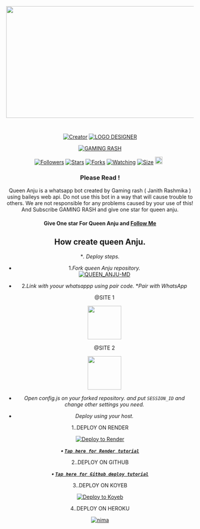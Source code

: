<div class = "repo" align = "center">
 
<a href = "#">
<img src = "https://raw.githubusercontent.com/RASH-DATA/ANJU-DATA/refs/heads/main/LOGOS/6152181515400889311.jpg"  width="540" height="300">
</img>
 <p align="center">
  <a href="#"><img src="http://readme-typing-svg.herokuapp.com?color=ff00ab&center=true&vCenter=true&multiline=false&lines=QUEEN+ANJU+WHATSAPP+BOT+MD+V3" alt="">

   
<a href="#"><img src="http://readme-typing-svg.herokuapp.com?color=ff00ab&center=true&vCenter=true&multiline=false&lines=QUEEN+ANJU+WHATSAPP+BOT+MD+V3" alt="">   
</p>
      <p align="center">
<a href="#"><img title="Creator" src="https://img.shields.io/badge/Creator-GAMING_RASH-red.svg?style=for-the-badge&logo=github"></a>
<a href="#"><img title="LOGO DESIGNER" src="https://img.shields.io/badge/LOGO_DESIGNER-NIKO_PAMIYA-red.svg?style=for-the-badge&logo=github"></a>

<a href = ""><img alt="GAMING RASH" src="https://img.shields.io/youtube/channel/subscribers/UChrUGbOqQ6BZUAAsffJPPsw" target="_blank" /></a>
</p>
<p align="center">
<a href="https://github.com/Mrrashmika?tab=followers"><img title="Followers" src="https://img.shields.io/github/followers/Mrrashmika?color=green&style=flat-square"></a>
<a href="https://github.com/Mrrashmika/QUEEN_ANJU_MD/stargazers/"><img title="Stars" src="https://img.shields.io/github/stars/Mrrashmika/QUEEN_ANJU_MD?color=white&style=flat-square"></a>
<a href="https://github.com/Mrrashmika/QUEEN_ANJU_MD/network/members"><img title="Forks" src="https://img.shields.io/github/forks/Mrrashmika/QUEEN_ANJU_MD?color=yellow&style=flat-square"></a>
<a href="https://github.com/Mrrashmika/QUEEN_ANJU_MD/watchers"><img title="Watching" src="https://img.shields.io/github/watchers/Mrrashmika/QUEEN_ANJU_MD?label=Watchers&color=red&style=flat-square"></a>
<a href="https://github.com/Mrrashmika/QUEEN_ANJU_MD"><img title="Size" src="https://img.shields.io/github/repo-size/Mrrashmika/QUEEN_ANJU_MD?style=flat-square&color=darkred"></a>
<a href="https://github.com/Mrrashmika/QUEEN_ANJU_MD/graphs/commit-activity"><img height="20" src="https://img.shields.io/badge/Maintained-No-red.svg"></a>&nbsp;&nbsp;

### Please Read !
Queen Anju is a whatsapp bot created by Gaming rash ( Janith Rashmika ) using baileys web api. Do not use this bot in a way that will cause trouble to others. 
We are not responsible for any problems caused by your use of this!
And Subscribe GAMING RASH and give one star for queen anju.
</br>
#### Give One star For Queen Anju and [Follow Me](https://github.com/Mrrashmika) 

## How create queen Anju.

**. Deploy steps.*
 - 1._Fork queen Anju repository._
    <br>
    <a href="https://github.com/Mrrashmika/QUEEN_ANJU_MD/fork"><img title="QUEEN_ANJU-MD" src="https://img.shields.io/badge/FORK QUEEN_ANJU-h?color=black&style=for-the-badge&logo=stackshare"></a>
 - 2._Link with yoour whatsappp using pair code._
   **Pair with WhatsApp*

   @SITE 1
   <p align="center">
       <a href="https://multiple-kingfisher-gamingrash-6eb80034.koyeb.app/">
         <img src="https://play-lh.googleusercontent.com/901aMQFFnVoX2T-YuJmTIwpPve_SUgMv_QSyzMSPtAqt_l0CyXN1DxfD6xXU0r2f9iM=w240-h480-rw" width="90" />
       </a>
   </p>
   
      @SITE 2
   <p align="center">
       <a href="https://mine-xh2t.onrender.com">
         <img src="https://play-lh.googleusercontent.com/901aMQFFnVoX2T-YuJmTIwpPve_SUgMv_QSyzMSPtAqt_l0CyXN1DxfD6xXU0r2f9iM=w240-h480-rw" width="90" />
       </a>
   </p>
 - _Open config.js on your forked repository. and put `SESSION_ID` and change other settings you need._
 - _Deploy using your host._
   </br>

  1..DEPLOY ON RENDER

[![Deploy to Render](https://render.com/images/deploy-to-render-button.svg)](https://render.com/deploy?repo=https://github.com/Mrrashmika/QUEEN_ANJU_MD.git)

***<p align="center"> • [`Tap here for Render tutorial`](https://youtu.be/aIUe2sEmd_E?si=WiL0IMrI79GJuog9) </p>***

   2..DEPLOY ON GITHUB

***<p align="center"> • [`Tap here for Github deploy tutorial`](https://youtu.be/NHxe-ynZmGI) </p>***

   3..DEPLOY ON KOYEB

[![Deploy to Koyeb](https://www.koyeb.com/static/images/deploy/button.svg)](https://app.koyeb.com/deploy?name=queen-anju-md&type=git&repository=Mrrashmika%2FQueen_Anju-MD&branch=V-2.00&builder=dockerfile&env%5BMONGODB%5D=your+mongodb+uri&env%5BSESSION_ID%5D=your+session+id&ports=8000%3Bhttp%3B%2F)

   4..DEPLOY ON HEROKU

 [![nima](https://img.shields.io/badge/Queen_Anju_md_deploy_on_heroku-430098?style=for-the-badge&logo=heroku&logoColor=white&buttcode=1n2i3m4a)](https://dashboard.heroku.com/new?template=https://github.com/Mrrashmika/QUEEN_ANJU_MD)
